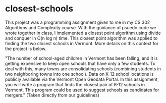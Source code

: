 # closest-schools

This project was a programming assignment given to me in my CS 302 Algorithms and Complexity course. With the guidance of psuedo code we wrote together in class, I implemented a closest point algorithm using divide and conquer in O(n log n) time. This closest point algorithm was applied to finding the two closest schools in Vermont. More details on this context for the project is below. 

"The number of school-aged children in Vermont has been falling, and it is getting expensive to keep open schools that have only a few students. To deal with this, many towns are consolidating schools (combining students in two neighboring towns into one school). Data on K-12 school locations is publicly available via the Vermont Open Geodata Portal. In this assignment, you will write a program that finds the closest pair of K-12 schools in Vermont. This program could be used to suggest schools as candidates for mergers." (Taken directly from our guidelines) 

